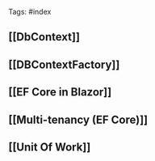 Tags: #index

## [[DbContext]]

##  [[DBContextFactory]]

## [[EF Core in Blazor]]

## [[Multi-tenancy (EF Core)]]

## [[Unit Of Work]]
